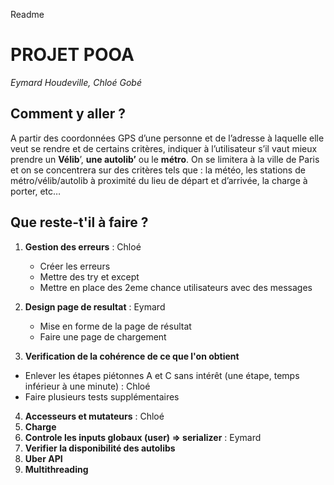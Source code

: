 Readme

# PROJET POOA
<i>Eymard Houdeville, Chloé Gobé</i>

## Comment y aller ?
A partir des coordonnées GPS d’une personne et de l’adresse à laquelle elle veut se rendre et de certains critères,
indiquer à l’utilisateur s’il vaut mieux prendre un <b>Vélib</b>’, <b>une autolib’</b> ou le <b>métro</b>.
On se limitera à la ville de Paris et on se concentrera sur des critères tels que : la météo,
les stations de métro/vélib/autolib à proximité du lieu de départ et d’arrivée, la charge à porter, etc…

## Que reste-t'il à faire ?
1. **Gestion des erreurs** : Chloé
	- Créer les erreurs
	- Mettre des try et except
	- Mettre en place des 2eme chance utilisateurs avec des messages
	
2. **Design page de resultat** : Eymard
	- Mise en forme de la page de résultat
	- Faire une page de chargement

3. **Verification de la cohérence de ce que l'on obtient**
  - Enlever les étapes piétonnes A et C sans intérêt (une étape, temps inférieur à une minute) : Chloé
  - Faire plusieurs tests supplémentaires

4. **Accesseurs et mutateurs** : Chloé
5. **Charge**
5. **Controle les inputs globaux (user) => serializer** : Eymard
6. **Verifier la disponibilité des autolibs**
7. **Uber API**
8. **Multithreading** 